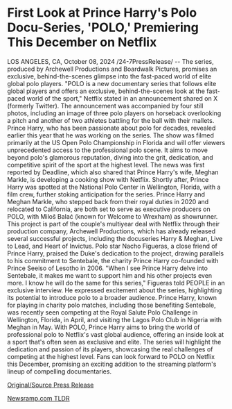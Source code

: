 # First Look at Prince Harry's Polo Docu-Series, 'POLO,' Premiering This December on Netflix

LOS ANGELES, CA, October 08, 2024 /24-7PressRelease/ -- The series, produced by Archewell Productions and Boardwalk Pictures, promises an exclusive, behind-the-scenes glimpse into the fast-paced world of elite global polo players.  "POLO is a new documentary series that follows elite global players and offers an exclusive, behind-the-scenes look at the fast-paced world of the sport," Netflix stated in an announcement shared on X (formerly Twitter). The announcement was accompanied by four still photos, including an image of three polo players on horseback overlooking a pitch and another of two athletes battling for the ball with their mallets.  Prince Harry, who has been passionate about polo for decades, revealed earlier this year that he was working on the series. The show was filmed primarily at the US Open Polo Championship in Florida and will offer viewers unprecedented access to the professional polo scene. It aims to move beyond polo's glamorous reputation, diving into the grit, dedication, and competitive spirit of the sport at the highest level.  The news was first reported by Deadline, which also shared that Prince Harry's wife, Meghan Markle, is developing a cooking show with Netflix. Shortly after, Prince Harry was spotted at the National Polo Center in Wellington, Florida, with a film crew, further stoking anticipation for the series.  Prince Harry and Meghan Markle, who stepped back from their royal duties in 2020 and relocated to California, are both set to serve as executive producers on POLO, with Miloš Balać (known for Welcome to Wrexham) as showrunner. This project is part of the couple's multiyear deal with Netflix through their production company, Archewell Productions, which has already released several successful projects, including the docuseries Harry & Meghan, Live to Lead, and Heart of Invictus.  Polo star Nacho Figueras, a close friend of Prince Harry, praised the Duke's dedication to the project, drawing parallels to his commitment to Sentebale, the charity Prince Harry co-founded with Prince Seeiso of Lesotho in 2006. "When I see Prince Harry delve into Sentebale, it makes me want to support him and his other projects even more. I know he will do the same for this series," Figueras told PEOPLE in an exclusive interview. He expressed excitement about the series, highlighting its potential to introduce polo to a broader audience.  Prince Harry, known for playing in charity polo matches, including those benefiting Sentebale, was recently seen competing at the Royal Salute Polo Challenge in Wellington, Florida, in April, and visiting the Lagos Polo Club in Nigeria with Meghan in May.  With POLO, Prince Harry aims to bring the world of professional polo to Netflix's vast global audience, offering an inside look at a sport that's often seen as exclusive and elite. The series will highlight the dedication and passion of its players, showcasing the real challenges of competing at the highest level.  Fans can look forward to POLO on Netflix this December, promising an exciting addition to the streaming platform's lineup of compelling documentaries. 

[Original/Source Press Release](https://www.24-7pressrelease.com/press-release/514182/first-look-at-prince-harrys-polo-docu-series-polo-premiering-this-december-on-netflix) 

[Newsramp.com TLDR](https://newsramp.com/None) 